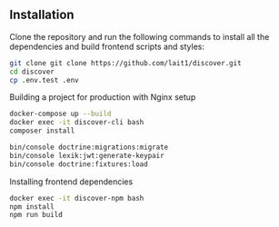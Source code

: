 ## Installation
Clone the repository and run the following commands to install all the dependencies and build frontend scripts and styles:
```bash
git clone git clone https://github.com/lait1/discover.git
cd discover
cp .env.test .env
```

Building a project for production with Nginx setup
```bash
docker-compose up --build
docker exec -it discover-cli bash
composer install

bin/console doctrine:migrations:migrate
bin/console lexik:jwt:generate-keypair
bin/console doctrine:fixtures:load
```

Installing frontend dependencies
```bash
docker exec -it discover-npm bash
npm install
npm run build
```